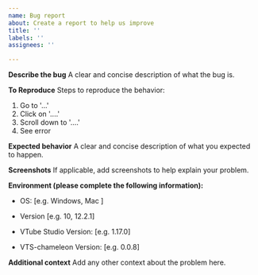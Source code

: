 ```yaml
---
name: Bug report
about: Create a report to help us improve
title: ''
labels: ''
assignees: ''

---
```


**Describe the bug**
A clear and concise description of what the bug is.

**To Reproduce**
Steps to reproduce the behavior:
1. Go to '...'
2. Click on '....'
3. Scroll down to '....'
4. See error

**Expected behavior**
A clear and concise description of what you expected to happen.

**Screenshots**
If applicable, add screenshots to help explain your problem.

**Environment (please complete the following information):**
 - OS: [e.g. Windows, Mac ]
 - Version [e.g. 10, 12.2.1]

 - VTube Studio Version: [e.g. 1.17.0]
 - VTS-chameleon Version: [e.g. 0.0.8]

**Additional context**
Add any other context about the problem here.
